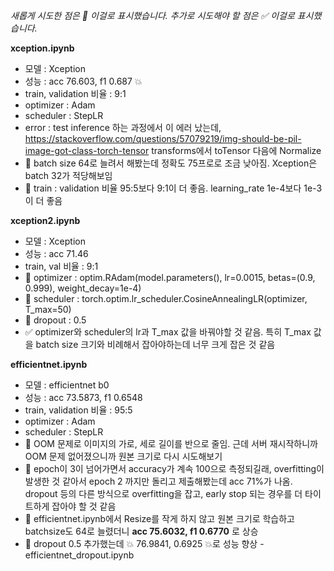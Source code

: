 <i> 새롭게 시도한 점은 🔅 이걸로 표시했습니다. </i>
<i> 추가로 시도해야 할 점은 ✅ 이걸로 표시했습니다. </i>

<b> xception.ipynb </b>
  - 모델 : Xception
  - 성능 : acc 76.603, f1 0.687 💥
  - train, validation 비율 : 9:1
  - optimizer : Adam
  - scheduler : StepLR
  - error : test inference 하는 과정에서 이 에러 났는데, https://stackoverflow.com/questions/57079219/img-should-be-pil-image-got-class-torch-tensor
            transforms에서 toTensor 다음에 Normalize 
  - 🔅 batch size 64로 늘려서 해봤는데 정확도 75프로로 조금 낮아짐. Xception은 batch 32가 적당해보임
  - 🔅 train : validation 비율 95:5보다 9:1이 더 좋음. learning_rate 1e-4보다 1e-3이 더 좋음

<b> xception2.ipynb </b>
  - 모델 : Xception
  - 성능 : acc 71.46
  - train, val 비율 : 9:1
  - 🔅 optimizer : optim.RAdam(model.parameters(), lr=0.0015, betas=(0.9, 0.999), weight_decay=1e-4)
  - 🔅 scheduler : torch.optim.lr_scheduler.CosineAnnealingLR(optimizer, T_max=50)
  - 🔅 dropout : 0.5
  - ✅ optimizer와 scheduler의 lr과 T_max 값을 바꿔야할 것 같음. 특히 T_max 값을 batch size 크기와 비례해서 잡아야하는데 너무 크게 잡은 것 같음

 
   
<b> efficientnet.ipynb </b>
  - 모델 : efficientnet b0
  - 성능 : acc 73.5873, f1 0.6548
  - train, validation 비율 : 95:5
  - optimizer : Adam
  - scheduler : StepLR
  - 🔅 OOM 문제로 이미지의 가로, 세로 길이를 반으로 줄임. 근데 서버 재시작하니까 OOM 문제 없어졌으니까 원본 크기로 다시 시도해보기
  - 🔅 epoch이 3이 넘어가면서 accuracy가 계속 100으로 측정되길래, overfitting이 발생한 것 같아서 epoch 2 까지만 돌리고 제출해봤는데 acc 71%가 나옴. dropout 등의 다른 방식으로 overfitting을 잡고, early stop 되는 경우를 더 타이트하게 잡아야 할 것 같음
  - 🔅 efficientnet.ipynb에서 Resize를 작게 하지 않고 원본 크기로 학습하고 batchsize도 64로 늘렸더니 <b>acc 75.6032, f1 0.6770</b> 로 상승
  - 🔅 dropout 0.5 추가했는데 💥 76.9841, 0.6925 💥로 성능 향상 - efficientnet_dropout.ipynb 
